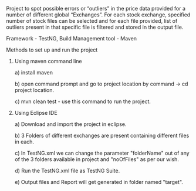 Project to spot possible errors or “outliers” in the price data provided for a number of different global “Exchanges”. For each stock exchange, specified number of stock files can be selected and for each file provided, list of outliers present in that specific file is filtered and stored in the output file.

Framework - TestNG, Build Management tool - Maven

Methods to set up and run the project
1. Using maven command line
   
   a) install maven
   
   b) open command prompt and go to project location by command ->  cd project location.
   
   c) mvn clean test - use this command to run the project.
   
3. Using Eclipse IDE


   a) Download and import the project in eclipse.
   
   b) 3 Folders of different exchanges are present containing different files in each.
   
   c) In TestNG.xml we can change the parameter "folderName" out of any of the 3 folders available in project and "noOfFiles" as per our wish.
   
   d) Run the TestNG.xml file as TestNG Suite.
   
   e) Output files and Report will get generated in folder named "target".
